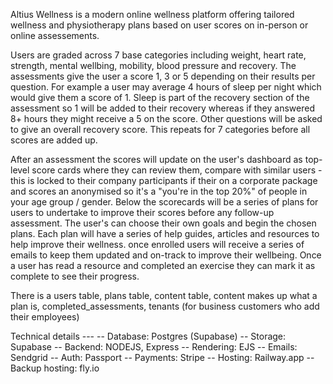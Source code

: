 Altius Wellness is a modern online wellness platform offering tailored wellness and physiotherapy plans based on user scores on in-person or online assessements. 

Users are graded across 7 base categories including weight, heart rate, strength, mental wellbing, mobility, blood pressure and recovery. The assessments give the user a score 1, 3 or 5 depending on their results per question. For example a user may average 4 hours of sleep per night which would give them a score of 1. Sleep is part of the recovery section of the assessment so 1 will be added to their recovery whereas if they answered 8+ hours they might receive a 5 on the score. Other questions will be asked to give an overall recovery score. This repeats for 7 categories before all scores are added up.

After an assessment the scores will update on the user's dashboard as top-level score cards where they can review them, compare with similar users - this is locked to their company participants if their on a corporate package and scores an anonymised so it's a "you're in the top 20%" of people in your age group / gender. Below the scorecards will be a series of plans for users to undertake to improve their scores before any follow-up assessment. The user's can choose their own goals and begin the chosen plans. Each plan will have a series of help guides, articles and resources to help improve their wellness. once enrolled users will receive a series of emails to keep them updated and on-track to improve their wellbeing. Once a user has read a resource and completed an exercise they can mark it as complete to see their progress. 

There is a users table, plans table, content table, content makes up what a plan is, completed_assessments, tenants (for business customers who add their employees)

Technical details ---
-- Database: Postgres (Supabase)
-- Storage:  Supabase
-- Backend: NODEJS, Express
-- Rendering: EJS
-- Emails: Sendgrid
-- Auth: Passport
-- Payments: Stripe
-- Hosting: Railway.app 
    -- Backup hosting: fly.io
